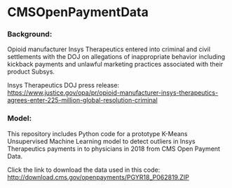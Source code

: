 # CMSOpenPaymentData

### Background:
Opioid manufacturer Insys Therapeutics entered into criminal and civil settlements with the DOJ on allegations of inappropriate behavior including kickback payments and unlawful marketing practices associated with their product Subsys.

Insys Therapeutics DOJ press release: https://www.justice.gov/opa/pr/opioid-manufacturer-insys-therapeutics-agrees-enter-225-million-global-resolution-criminal


### Model:
This repository includes Python code for a prototype K-Means Unsupervised Machine Learning model to detect outliers in Insys Therapeutics payments in  to physicians in 2018 from CMS Open Payment Data.

Click the link to download the data used in this code: http://download.cms.gov/openpayments/PGYR18_P062819.ZIP
